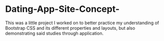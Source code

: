 # Dating-App-Site-Concept-
This was a little project I worked on to better practice my understanding of Bootstrap CSS and its different properties and layouts, but also demonstrating said studies through application.
